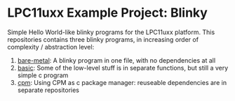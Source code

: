 # LPC11uxx Example Project: Blinky

Simple Hello World-like blinky programs for the LPC11uxx platform.
This repositories contains three blinky programs, in increasing order of complexity / abstraction level:

1. [bare-metal](/bare-metal/): A blinky program in one file, with no dependencies at all
2. [basic](/basic/): Some of the low-level stuff is in separate functions, but still a very simple c program
3. [cpm](/cpm/): Using CPM as c package manager: reuseable dependencies are in separate repositories
